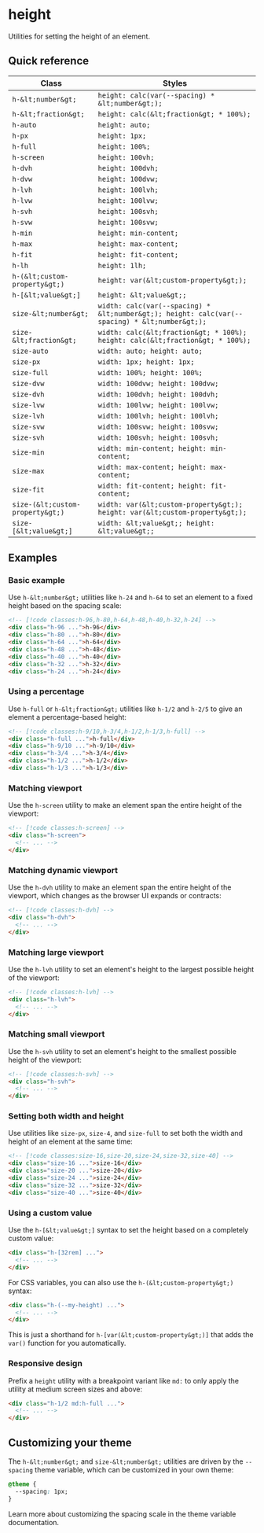 # height

Utilities for setting the height of an element.

## Quick reference

| Class | Styles |
|---|---|
| `h-&lt;number&gt;` | `height: calc(var(--spacing) * &lt;number&gt;);` |
| `h-&lt;fraction&gt;` | `height: calc(&lt;fraction&gt; * 100%);` |
| `h-auto` | `height: auto;` |
| `h-px` | `height: 1px;` |
| `h-full` | `height: 100%;` |
| `h-screen` | `height: 100vh;` |
| `h-dvh` | `height: 100dvh;` |
| `h-dvw` | `height: 100dvw;` |
| `h-lvh` | `height: 100lvh;` |
| `h-lvw` | `height: 100lvw;` |
| `h-svh` | `height: 100svh;` |
| `h-svw` | `height: 100svw;` |
| `h-min` | `height: min-content;` |
| `h-max` | `height: max-content;` |
| `h-fit` | `height: fit-content;` |
| `h-lh` | `height: 1lh;` |
| `h-(&lt;custom-property&gt;)` | `height: var(&lt;custom-property&gt;);` |
| `h-[&lt;value&gt;]` | `height: &lt;value&gt;;` |
| `size-&lt;number&gt;` | `width: calc(var(--spacing) * &lt;number&gt;); height: calc(var(--spacing) * &lt;number&gt;);` |
| `size-&lt;fraction&gt;` | `width: calc(&lt;fraction&gt; * 100%); height: calc(&lt;fraction&gt; * 100%);` |
| `size-auto` | `width: auto; height: auto;` |
| `size-px` | `width: 1px; height: 1px;` |
| `size-full` | `width: 100%; height: 100%;` |
| `size-dvw` | `width: 100dvw; height: 100dvw;` |
| `size-dvh` | `width: 100dvh; height: 100dvh;` |
| `size-lvw` | `width: 100lvw; height: 100lvw;` |
| `size-lvh` | `width: 100lvh; height: 100lvh;` |
| `size-svw` | `width: 100svw; height: 100svw;` |
| `size-svh` | `width: 100svh; height: 100svh;` |
| `size-min` | `width: min-content; height: min-content;` |
| `size-max` | `width: max-content; height: max-content;` |
| `size-fit` | `width: fit-content; height: fit-content;` |
| `size-(&lt;custom-property&gt;)` | `width: var(&lt;custom-property&gt;); height: var(&lt;custom-property&gt;);` |
| `size-[&lt;value&gt;]` | `width: &lt;value&gt;; height: &lt;value&gt;;` |



## Examples

### Basic example

Use `h-&lt;number&gt;` utilities like `h-24` and `h-64` to set an element to a fixed height based on the spacing scale:

```html
<!-- [!code classes:h-96,h-80,h-64,h-48,h-40,h-32,h-24] -->
<div class="h-96 ...">h-96</div>
<div class="h-80 ...">h-80</div>
<div class="h-64 ...">h-64</div>
<div class="h-48 ...">h-48</div>
<div class="h-40 ...">h-40</div>
<div class="h-32 ...">h-32</div>
<div class="h-24 ...">h-24</div>
```

### Using a percentage

Use `h-full` or `h-&lt;fraction&gt;` utilities like `h-1/2` and `h-2/5` to give an element a percentage-based height:

```html
<!-- [!code classes:h-9/10,h-3/4,h-1/2,h-1/3,h-full] -->
<div class="h-full ...">h-full</div>
<div class="h-9/10 ...">h-9/10</div>
<div class="h-3/4 ...">h-3/4</div>
<div class="h-1/2 ...">h-1/2</div>
<div class="h-1/3 ...">h-1/3</div>
```

### Matching viewport

Use the `h-screen` utility to make an element span the entire height of the viewport:

```html
<!-- [!code classes:h-screen] -->
<div class="h-screen">
  <!-- ... -->
</div>
```

### Matching dynamic viewport

Use the `h-dvh` utility to make an element span the entire height of the viewport, which changes as the browser UI expands or contracts:

```html
<!-- [!code classes:h-dvh] -->
<div class="h-dvh">
  <!-- ... -->
</div>
```

### Matching large viewport

Use the `h-lvh` utility to set an element's height to the largest possible height of the viewport:

```html
<!-- [!code classes:h-lvh] -->
<div class="h-lvh">
  <!-- ... -->
</div>
```

### Matching small viewport

Use the `h-svh` utility to set an element's height to the smallest possible height of the viewport:

```html
<!-- [!code classes:h-svh] -->
<div class="h-svh">
  <!-- ... -->
</div>
```

### Setting both width and height

Use utilities like `size-px`, `size-4`, and `size-full` to set both the width and height of an element at the same time:

```html
<!-- [!code classes:size-16,size-20,size-24,size-32,size-40] -->
<div class="size-16 ...">size-16</div>
<div class="size-20 ...">size-20</div>
<div class="size-24 ...">size-24</div>
<div class="size-32 ...">size-32</div>
<div class="size-40 ...">size-40</div>
```

### Using a custom value

Use the `h-[&lt;value&gt;]` syntax to set the height based on a completely custom value:

```html
<div class="h-[32rem] ...">
  <!-- ... -->
</div>
```

For CSS variables, you can also use the `h-(&lt;custom-property&gt;)` syntax:

```html
<div class="h-(--my-height) ...">
  <!-- ... -->
</div>
```

This is just a shorthand for `h-[var(&lt;custom-property&gt;)]` that adds the `var()` function for you automatically.

### Responsive design

Prefix a `height` utility with a breakpoint variant like `md:` to only apply the utility at medium screen sizes and above:

```html
<div class="h-1/2 md:h-full ...">
  <!-- ... -->
</div>
```


## Customizing your theme

The `h-&lt;number&gt;` and `size-&lt;number&gt;` utilities are driven by the `--spacing` theme variable, which can be customized in your own theme:

```css
@theme {
  --spacing: 1px;
}
```

Learn more about customizing the spacing scale in the theme variable documentation.
